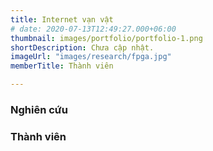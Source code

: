 ```yaml
---
title: Internet vạn vật
# date: 2020-07-13T12:49:27.000+06:00
thumbnail: images/portfolio/portfolio-1.png
shortDescription: Chưa cập nhật. 
imageUrl: "images/research/fpga.jpg"
memberTitle: Thành viên

---
```

### Nghiên cứu 

### Thành viên


